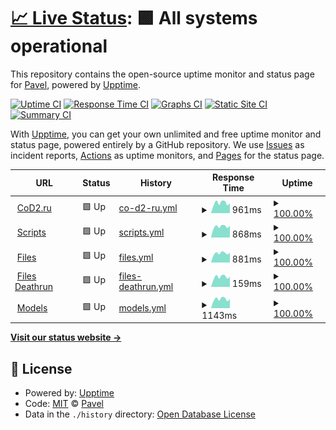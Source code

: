 # [📈 Live Status](https://status.cod2.ru): <!--live status--> **🟩 All systems operational**

This repository contains the open-source uptime monitor and status page for [Pavel](cod2.ru), powered by [Upptime](https://github.com/upptime/upptime).

[![Uptime CI](https://github.com/lonsofore/cod2-ru-uptime/workflows/Uptime%20CI/badge.svg)](https://github.com/lonsofore/cod2-ru-uptime/actions?query=workflow%3A%22Uptime+CI%22)
[![Response Time CI](https://github.com/lonsofore/cod2-ru-uptime/workflows/Response%20Time%20CI/badge.svg)](https://github.com/lonsofore/cod2-ru-uptime/actions?query=workflow%3A%22Response+Time+CI%22)
[![Graphs CI](https://github.com/lonsofore/cod2-ru-uptime/workflows/Graphs%20CI/badge.svg)](https://github.com/lonsofore/cod2-ru-uptime/actions?query=workflow%3A%22Graphs+CI%22)
[![Static Site CI](https://github.com/lonsofore/cod2-ru-uptime/workflows/Static%20Site%20CI/badge.svg)](https://github.com/lonsofore/cod2-ru-uptime/actions?query=workflow%3A%22Static+Site+CI%22)
[![Summary CI](https://github.com/lonsofore/cod2-ru-uptime/workflows/Summary%20CI/badge.svg)](https://github.com/lonsofore/cod2-ru-uptime/actions?query=workflow%3A%22Summary+CI%22)

With [Upptime](https://upptime.js.org), you can get your own unlimited and free uptime monitor and status page, powered entirely by a GitHub repository. We use [Issues](https://github.com/lonsofore/cod2-ru-uptime/issues) as incident reports, [Actions](https://github.com/lonsofore/cod2-ru-uptime/actions) as uptime monitors, and [Pages](https://status.cod2.ru) for the status page.

<!--start: status pages-->
<!-- This summary is generated by Upptime (https://github.com/upptime/upptime) -->
<!-- Do not edit this manually, your changes will be overwritten -->
<!-- prettier-ignore -->
| URL | Status | History | Response Time | Uptime |
| --- | ------ | ------- | ------------- | ------ |
| <img alt="" src="https://favicons.githubusercontent.com/cod2.ru" height="13"> [CoD2.ru](https://cod2.ru) | 🟩 Up | [co-d2-ru.yml](https://github.com/Lonsofore/cod2-ru-uptime/commits/HEAD/history/co-d2-ru.yml) | <details><summary><img alt="Response time graph" src="./graphs/co-d2-ru/response-time-week.png" height="20"> 961ms</summary><br><a href="https://status.cod2.ru/history/co-d2-ru"><img alt="Response time 1048" src="https://img.shields.io/endpoint?url=https%3A%2F%2Fraw.githubusercontent.com%2FLonsofore%2Fcod2-ru-uptime%2FHEAD%2Fapi%2Fco-d2-ru%2Fresponse-time.json"></a><br><a href="https://status.cod2.ru/history/co-d2-ru"><img alt="24-hour response time 751" src="https://img.shields.io/endpoint?url=https%3A%2F%2Fraw.githubusercontent.com%2FLonsofore%2Fcod2-ru-uptime%2FHEAD%2Fapi%2Fco-d2-ru%2Fresponse-time-day.json"></a><br><a href="https://status.cod2.ru/history/co-d2-ru"><img alt="7-day response time 961" src="https://img.shields.io/endpoint?url=https%3A%2F%2Fraw.githubusercontent.com%2FLonsofore%2Fcod2-ru-uptime%2FHEAD%2Fapi%2Fco-d2-ru%2Fresponse-time-week.json"></a><br><a href="https://status.cod2.ru/history/co-d2-ru"><img alt="30-day response time 1045" src="https://img.shields.io/endpoint?url=https%3A%2F%2Fraw.githubusercontent.com%2FLonsofore%2Fcod2-ru-uptime%2FHEAD%2Fapi%2Fco-d2-ru%2Fresponse-time-month.json"></a><br><a href="https://status.cod2.ru/history/co-d2-ru"><img alt="1-year response time 1048" src="https://img.shields.io/endpoint?url=https%3A%2F%2Fraw.githubusercontent.com%2FLonsofore%2Fcod2-ru-uptime%2FHEAD%2Fapi%2Fco-d2-ru%2Fresponse-time-year.json"></a></details> | <details><summary><a href="https://status.cod2.ru/history/co-d2-ru">100.00%</a></summary><a href="https://status.cod2.ru/history/co-d2-ru"><img alt="All-time uptime 99.96%" src="https://img.shields.io/endpoint?url=https%3A%2F%2Fraw.githubusercontent.com%2FLonsofore%2Fcod2-ru-uptime%2FHEAD%2Fapi%2Fco-d2-ru%2Fuptime.json"></a><br><a href="https://status.cod2.ru/history/co-d2-ru"><img alt="24-hour uptime 100.00%" src="https://img.shields.io/endpoint?url=https%3A%2F%2Fraw.githubusercontent.com%2FLonsofore%2Fcod2-ru-uptime%2FHEAD%2Fapi%2Fco-d2-ru%2Fuptime-day.json"></a><br><a href="https://status.cod2.ru/history/co-d2-ru"><img alt="7-day uptime 100.00%" src="https://img.shields.io/endpoint?url=https%3A%2F%2Fraw.githubusercontent.com%2FLonsofore%2Fcod2-ru-uptime%2FHEAD%2Fapi%2Fco-d2-ru%2Fuptime-week.json"></a><br><a href="https://status.cod2.ru/history/co-d2-ru"><img alt="30-day uptime 100.00%" src="https://img.shields.io/endpoint?url=https%3A%2F%2Fraw.githubusercontent.com%2FLonsofore%2Fcod2-ru-uptime%2FHEAD%2Fapi%2Fco-d2-ru%2Fuptime-month.json"></a><br><a href="https://status.cod2.ru/history/co-d2-ru"><img alt="1-year uptime 99.96%" src="https://img.shields.io/endpoint?url=https%3A%2F%2Fraw.githubusercontent.com%2FLonsofore%2Fcod2-ru-uptime%2FHEAD%2Fapi%2Fco-d2-ru%2Fuptime-year.json"></a></details>
| <img alt="" src="https://favicons.githubusercontent.com/script.cod2.ru" height="13"> [Scripts](https://script.cod2.ru) | 🟩 Up | [scripts.yml](https://github.com/Lonsofore/cod2-ru-uptime/commits/HEAD/history/scripts.yml) | <details><summary><img alt="Response time graph" src="./graphs/scripts/response-time-week.png" height="20"> 868ms</summary><br><a href="https://status.cod2.ru/history/scripts"><img alt="Response time 998" src="https://img.shields.io/endpoint?url=https%3A%2F%2Fraw.githubusercontent.com%2FLonsofore%2Fcod2-ru-uptime%2FHEAD%2Fapi%2Fscripts%2Fresponse-time.json"></a><br><a href="https://status.cod2.ru/history/scripts"><img alt="24-hour response time 717" src="https://img.shields.io/endpoint?url=https%3A%2F%2Fraw.githubusercontent.com%2FLonsofore%2Fcod2-ru-uptime%2FHEAD%2Fapi%2Fscripts%2Fresponse-time-day.json"></a><br><a href="https://status.cod2.ru/history/scripts"><img alt="7-day response time 868" src="https://img.shields.io/endpoint?url=https%3A%2F%2Fraw.githubusercontent.com%2FLonsofore%2Fcod2-ru-uptime%2FHEAD%2Fapi%2Fscripts%2Fresponse-time-week.json"></a><br><a href="https://status.cod2.ru/history/scripts"><img alt="30-day response time 965" src="https://img.shields.io/endpoint?url=https%3A%2F%2Fraw.githubusercontent.com%2FLonsofore%2Fcod2-ru-uptime%2FHEAD%2Fapi%2Fscripts%2Fresponse-time-month.json"></a><br><a href="https://status.cod2.ru/history/scripts"><img alt="1-year response time 998" src="https://img.shields.io/endpoint?url=https%3A%2F%2Fraw.githubusercontent.com%2FLonsofore%2Fcod2-ru-uptime%2FHEAD%2Fapi%2Fscripts%2Fresponse-time-year.json"></a></details> | <details><summary><a href="https://status.cod2.ru/history/scripts">100.00%</a></summary><a href="https://status.cod2.ru/history/scripts"><img alt="All-time uptime 99.95%" src="https://img.shields.io/endpoint?url=https%3A%2F%2Fraw.githubusercontent.com%2FLonsofore%2Fcod2-ru-uptime%2FHEAD%2Fapi%2Fscripts%2Fuptime.json"></a><br><a href="https://status.cod2.ru/history/scripts"><img alt="24-hour uptime 100.00%" src="https://img.shields.io/endpoint?url=https%3A%2F%2Fraw.githubusercontent.com%2FLonsofore%2Fcod2-ru-uptime%2FHEAD%2Fapi%2Fscripts%2Fuptime-day.json"></a><br><a href="https://status.cod2.ru/history/scripts"><img alt="7-day uptime 100.00%" src="https://img.shields.io/endpoint?url=https%3A%2F%2Fraw.githubusercontent.com%2FLonsofore%2Fcod2-ru-uptime%2FHEAD%2Fapi%2Fscripts%2Fuptime-week.json"></a><br><a href="https://status.cod2.ru/history/scripts"><img alt="30-day uptime 100.00%" src="https://img.shields.io/endpoint?url=https%3A%2F%2Fraw.githubusercontent.com%2FLonsofore%2Fcod2-ru-uptime%2FHEAD%2Fapi%2Fscripts%2Fuptime-month.json"></a><br><a href="https://status.cod2.ru/history/scripts"><img alt="1-year uptime 99.95%" src="https://img.shields.io/endpoint?url=https%3A%2F%2Fraw.githubusercontent.com%2FLonsofore%2Fcod2-ru-uptime%2FHEAD%2Fapi%2Fscripts%2Fuptime-year.json"></a></details>
| <img alt="" src="https://favicons.githubusercontent.com/files.cod2.ru" height="13"> [Files](https://files.cod2.ru) | 🟩 Up | [files.yml](https://github.com/Lonsofore/cod2-ru-uptime/commits/HEAD/history/files.yml) | <details><summary><img alt="Response time graph" src="./graphs/files/response-time-week.png" height="20"> 881ms</summary><br><a href="https://status.cod2.ru/history/files"><img alt="Response time 989" src="https://img.shields.io/endpoint?url=https%3A%2F%2Fraw.githubusercontent.com%2FLonsofore%2Fcod2-ru-uptime%2FHEAD%2Fapi%2Ffiles%2Fresponse-time.json"></a><br><a href="https://status.cod2.ru/history/files"><img alt="24-hour response time 750" src="https://img.shields.io/endpoint?url=https%3A%2F%2Fraw.githubusercontent.com%2FLonsofore%2Fcod2-ru-uptime%2FHEAD%2Fapi%2Ffiles%2Fresponse-time-day.json"></a><br><a href="https://status.cod2.ru/history/files"><img alt="7-day response time 881" src="https://img.shields.io/endpoint?url=https%3A%2F%2Fraw.githubusercontent.com%2FLonsofore%2Fcod2-ru-uptime%2FHEAD%2Fapi%2Ffiles%2Fresponse-time-week.json"></a><br><a href="https://status.cod2.ru/history/files"><img alt="30-day response time 952" src="https://img.shields.io/endpoint?url=https%3A%2F%2Fraw.githubusercontent.com%2FLonsofore%2Fcod2-ru-uptime%2FHEAD%2Fapi%2Ffiles%2Fresponse-time-month.json"></a><br><a href="https://status.cod2.ru/history/files"><img alt="1-year response time 989" src="https://img.shields.io/endpoint?url=https%3A%2F%2Fraw.githubusercontent.com%2FLonsofore%2Fcod2-ru-uptime%2FHEAD%2Fapi%2Ffiles%2Fresponse-time-year.json"></a></details> | <details><summary><a href="https://status.cod2.ru/history/files">100.00%</a></summary><a href="https://status.cod2.ru/history/files"><img alt="All-time uptime 99.96%" src="https://img.shields.io/endpoint?url=https%3A%2F%2Fraw.githubusercontent.com%2FLonsofore%2Fcod2-ru-uptime%2FHEAD%2Fapi%2Ffiles%2Fuptime.json"></a><br><a href="https://status.cod2.ru/history/files"><img alt="24-hour uptime 100.00%" src="https://img.shields.io/endpoint?url=https%3A%2F%2Fraw.githubusercontent.com%2FLonsofore%2Fcod2-ru-uptime%2FHEAD%2Fapi%2Ffiles%2Fuptime-day.json"></a><br><a href="https://status.cod2.ru/history/files"><img alt="7-day uptime 100.00%" src="https://img.shields.io/endpoint?url=https%3A%2F%2Fraw.githubusercontent.com%2FLonsofore%2Fcod2-ru-uptime%2FHEAD%2Fapi%2Ffiles%2Fuptime-week.json"></a><br><a href="https://status.cod2.ru/history/files"><img alt="30-day uptime 100.00%" src="https://img.shields.io/endpoint?url=https%3A%2F%2Fraw.githubusercontent.com%2FLonsofore%2Fcod2-ru-uptime%2FHEAD%2Fapi%2Ffiles%2Fuptime-month.json"></a><br><a href="https://status.cod2.ru/history/files"><img alt="1-year uptime 99.96%" src="https://img.shields.io/endpoint?url=https%3A%2F%2Fraw.githubusercontent.com%2FLonsofore%2Fcod2-ru-uptime%2FHEAD%2Fapi%2Ffiles%2Fuptime-year.json"></a></details>
| <img alt="" src="https://favicons.githubusercontent.com/files.cod2.ru" height="13"> [Files Deathrun](https://files.cod2.ru/servers/dr/blank.jpg) | 🟩 Up | [files-deathrun.yml](https://github.com/Lonsofore/cod2-ru-uptime/commits/HEAD/history/files-deathrun.yml) | <details><summary><img alt="Response time graph" src="./graphs/files-deathrun/response-time-week.png" height="20"> 159ms</summary><br><a href="https://status.cod2.ru/history/files-deathrun"><img alt="Response time 169" src="https://img.shields.io/endpoint?url=https%3A%2F%2Fraw.githubusercontent.com%2FLonsofore%2Fcod2-ru-uptime%2FHEAD%2Fapi%2Ffiles-deathrun%2Fresponse-time.json"></a><br><a href="https://status.cod2.ru/history/files-deathrun"><img alt="24-hour response time 129" src="https://img.shields.io/endpoint?url=https%3A%2F%2Fraw.githubusercontent.com%2FLonsofore%2Fcod2-ru-uptime%2FHEAD%2Fapi%2Ffiles-deathrun%2Fresponse-time-day.json"></a><br><a href="https://status.cod2.ru/history/files-deathrun"><img alt="7-day response time 159" src="https://img.shields.io/endpoint?url=https%3A%2F%2Fraw.githubusercontent.com%2FLonsofore%2Fcod2-ru-uptime%2FHEAD%2Fapi%2Ffiles-deathrun%2Fresponse-time-week.json"></a><br><a href="https://status.cod2.ru/history/files-deathrun"><img alt="30-day response time 167" src="https://img.shields.io/endpoint?url=https%3A%2F%2Fraw.githubusercontent.com%2FLonsofore%2Fcod2-ru-uptime%2FHEAD%2Fapi%2Ffiles-deathrun%2Fresponse-time-month.json"></a><br><a href="https://status.cod2.ru/history/files-deathrun"><img alt="1-year response time 169" src="https://img.shields.io/endpoint?url=https%3A%2F%2Fraw.githubusercontent.com%2FLonsofore%2Fcod2-ru-uptime%2FHEAD%2Fapi%2Ffiles-deathrun%2Fresponse-time-year.json"></a></details> | <details><summary><a href="https://status.cod2.ru/history/files-deathrun">100.00%</a></summary><a href="https://status.cod2.ru/history/files-deathrun"><img alt="All-time uptime 99.96%" src="https://img.shields.io/endpoint?url=https%3A%2F%2Fraw.githubusercontent.com%2FLonsofore%2Fcod2-ru-uptime%2FHEAD%2Fapi%2Ffiles-deathrun%2Fuptime.json"></a><br><a href="https://status.cod2.ru/history/files-deathrun"><img alt="24-hour uptime 100.00%" src="https://img.shields.io/endpoint?url=https%3A%2F%2Fraw.githubusercontent.com%2FLonsofore%2Fcod2-ru-uptime%2FHEAD%2Fapi%2Ffiles-deathrun%2Fuptime-day.json"></a><br><a href="https://status.cod2.ru/history/files-deathrun"><img alt="7-day uptime 100.00%" src="https://img.shields.io/endpoint?url=https%3A%2F%2Fraw.githubusercontent.com%2FLonsofore%2Fcod2-ru-uptime%2FHEAD%2Fapi%2Ffiles-deathrun%2Fuptime-week.json"></a><br><a href="https://status.cod2.ru/history/files-deathrun"><img alt="30-day uptime 100.00%" src="https://img.shields.io/endpoint?url=https%3A%2F%2Fraw.githubusercontent.com%2FLonsofore%2Fcod2-ru-uptime%2FHEAD%2Fapi%2Ffiles-deathrun%2Fuptime-month.json"></a><br><a href="https://status.cod2.ru/history/files-deathrun"><img alt="1-year uptime 99.96%" src="https://img.shields.io/endpoint?url=https%3A%2F%2Fraw.githubusercontent.com%2FLonsofore%2Fcod2-ru-uptime%2FHEAD%2Fapi%2Ffiles-deathrun%2Fuptime-year.json"></a></details>
| <img alt="" src="https://favicons.githubusercontent.com/models.cod2.ru" height="13"> [Models](https://models.cod2.ru) | 🟩 Up | [models.yml](https://github.com/Lonsofore/cod2-ru-uptime/commits/HEAD/history/models.yml) | <details><summary><img alt="Response time graph" src="./graphs/models/response-time-week.png" height="20"> 1143ms</summary><br><a href="https://status.cod2.ru/history/models"><img alt="Response time 1296" src="https://img.shields.io/endpoint?url=https%3A%2F%2Fraw.githubusercontent.com%2FLonsofore%2Fcod2-ru-uptime%2FHEAD%2Fapi%2Fmodels%2Fresponse-time.json"></a><br><a href="https://status.cod2.ru/history/models"><img alt="24-hour response time 950" src="https://img.shields.io/endpoint?url=https%3A%2F%2Fraw.githubusercontent.com%2FLonsofore%2Fcod2-ru-uptime%2FHEAD%2Fapi%2Fmodels%2Fresponse-time-day.json"></a><br><a href="https://status.cod2.ru/history/models"><img alt="7-day response time 1143" src="https://img.shields.io/endpoint?url=https%3A%2F%2Fraw.githubusercontent.com%2FLonsofore%2Fcod2-ru-uptime%2FHEAD%2Fapi%2Fmodels%2Fresponse-time-week.json"></a><br><a href="https://status.cod2.ru/history/models"><img alt="30-day response time 1268" src="https://img.shields.io/endpoint?url=https%3A%2F%2Fraw.githubusercontent.com%2FLonsofore%2Fcod2-ru-uptime%2FHEAD%2Fapi%2Fmodels%2Fresponse-time-month.json"></a><br><a href="https://status.cod2.ru/history/models"><img alt="1-year response time 1296" src="https://img.shields.io/endpoint?url=https%3A%2F%2Fraw.githubusercontent.com%2FLonsofore%2Fcod2-ru-uptime%2FHEAD%2Fapi%2Fmodels%2Fresponse-time-year.json"></a></details> | <details><summary><a href="https://status.cod2.ru/history/models">100.00%</a></summary><a href="https://status.cod2.ru/history/models"><img alt="All-time uptime 99.96%" src="https://img.shields.io/endpoint?url=https%3A%2F%2Fraw.githubusercontent.com%2FLonsofore%2Fcod2-ru-uptime%2FHEAD%2Fapi%2Fmodels%2Fuptime.json"></a><br><a href="https://status.cod2.ru/history/models"><img alt="24-hour uptime 100.00%" src="https://img.shields.io/endpoint?url=https%3A%2F%2Fraw.githubusercontent.com%2FLonsofore%2Fcod2-ru-uptime%2FHEAD%2Fapi%2Fmodels%2Fuptime-day.json"></a><br><a href="https://status.cod2.ru/history/models"><img alt="7-day uptime 100.00%" src="https://img.shields.io/endpoint?url=https%3A%2F%2Fraw.githubusercontent.com%2FLonsofore%2Fcod2-ru-uptime%2FHEAD%2Fapi%2Fmodels%2Fuptime-week.json"></a><br><a href="https://status.cod2.ru/history/models"><img alt="30-day uptime 100.00%" src="https://img.shields.io/endpoint?url=https%3A%2F%2Fraw.githubusercontent.com%2FLonsofore%2Fcod2-ru-uptime%2FHEAD%2Fapi%2Fmodels%2Fuptime-month.json"></a><br><a href="https://status.cod2.ru/history/models"><img alt="1-year uptime 99.96%" src="https://img.shields.io/endpoint?url=https%3A%2F%2Fraw.githubusercontent.com%2FLonsofore%2Fcod2-ru-uptime%2FHEAD%2Fapi%2Fmodels%2Fuptime-year.json"></a></details>

<!--end: status pages-->

[**Visit our status website →**](https://status.cod2.ru)

## 📄 License

- Powered by: [Upptime](https://github.com/upptime/upptime)
- Code: [MIT](./LICENSE) © [Pavel](cod2.ru)
- Data in the `./history` directory: [Open Database License](https://opendatacommons.org/licenses/odbl/1-0/)
